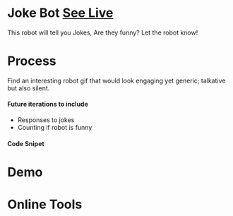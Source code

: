 # Joke Bot [See Live](https://unachoza.github.io/Joke-Bot/)

This robot will tell you Jokes, Are they funny? Let the robot know!

# Process

Find an interesting robot gif that would look engaging yet generic; talkative but also silent.

#### Future iterations to include

- Responses to jokes
- Counting if robot is funny

#### Code Snipet

# Demo

# Online Tools
